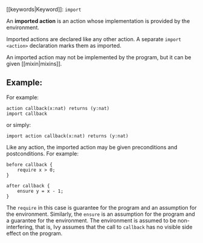 [[keywords|Keyword]]: `import`

An **imported action** is an action whose implementation is provided by the environment.

Imported actions are declared like any other action. A separate `import <action>` declaration marks them as imported.

An imported action may not be implemented by the program, but it can be given [[mixin|mixins]].

## Example:

For example:

```
action callback(x:nat) returns (y:nat)
import callback
```

or simply:

```
import action callback(x:nat) returns (y:nat)
```

Like any action, the imported action may be given preconditions and postconditions.  For example:

```
before callback {
    require x > 0;
}
    
after callback {
    ensure y = x - 1;
}
```
    
The `require` in this case is guarantee for the program and an assumption for the environment. Similarly, the `ensure` is an assumption for the program and a guarantee for the environment.  The environment is assumed to be non-interfering, that is, Ivy assumes that the call to `callback` has no visible side effect on the program. 
